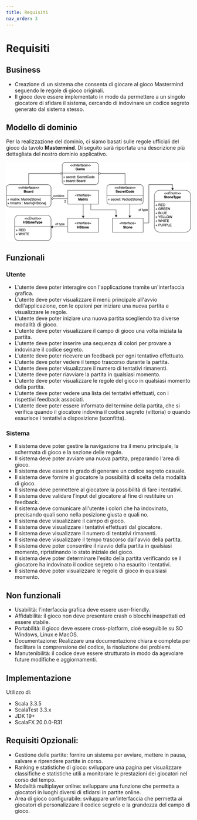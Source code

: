 ```yaml
---
title: Requisiti
nav_order: 3
---
```

# Requisiti

## Business
- Creazione di un sistema che consenta di giocare al gioco Mastermind seguendo le regole di gioco originali.
- Il gioco deve essere implementato in modo da permettere a un singolo giocatore di sfidare il sistema, cercando
di indovinare un codice segreto generato dal sistema stesso.

## Modello di dominio
Per la realizzazione del dominio, ci siamo basati sulle regole ufficiali del gioco da tavolo **Mastermind**.
Di seguito sarà riportata una descrizione più dettagliata del nostro dominio applicativo.

![Modello di dominio](../img/02-requirements/mastermind-dominio.jpg)

## Funzionali

### Utente
- L'utente deve poter interagire con l'applicazione tramite un'interfaccia grafica.
- L'utente deve poter visualizzare il menù principale all'avvio dell'applicazione, con le opzioni per iniziare una
  nuova partita e visualizzare le regole.
- L'utente deve poter iniziare una nuova partita scegliendo tra diverse modalità di gioco.
- L'utente deve poter visualizzare il campo di gioco una volta iniziata la partita.
- L'utente deve poter inserire una sequenza di colori per provare a indovinare il codice segreto.
- L'utente deve poter ricevere un feedback per ogni tentativo effettuato.
- L'utente deve poter vedere il tempo trascorso durante la partita.
- L'utente deve poter visualizzare il numero di tentativi rimanenti.
- L'utente deve poter riavviare la partita in qualsiasi momento.
- L'utente deve poter visualizzare le regole del gioco in qualsiasi momento della partita.
- L'utente deve poter vedere una lista dei tentativi effettuati, con i rispettivi feedback associati.
- L'utente deve poter essere informato del termine della partita, che si verifica quando il giocatore indovina il codice
  segreto (vittoria) o quando esaurisce i tentativi a disposizione (sconfitta).

### Sistema
- Il sistema deve poter gestire la navigazione tra il menu principale, la schermata di gioco e la sezione delle regole.
- Il sistema deve poter avviare una nuova partita, preparando l'area di gioco.
- Il sistema deve essere in grado di generare un codice segreto casuale.
- Il sistema deve fornire al giocatore la possibilità di scelta della modalità di gioco.
- Il sistema deve permettere al giocatore la possibilità di fare i tentativi.
- Il sistema deve validare l'input del giocatore al fine di restituire un feedback.
- Il sistema deve comunicare all'utente i colori che ha indovinato, precisando quali sono nella posizione giusta e quali no.
- Il sistema deve visualizzare il campo di gioco.
- Il sistema deve visualizzare i tentativi effettuati dal giocatore.
- Il sistema deve visualizzare il numero di tentativi rimanenti.
- Il sistema deve visualizzare il tempo trascorso dall'avvio della partita.
- Il sistema deve poter consentire il riavvio della partita in qualsiasi momento, ripristinando lo stato iniziale del gioco.
- Il sistema deve poter determinare l'esito della partita verificando se il giocatore ha indovinato il codice segreto o ha esaurito i tentativi.
- Il sistema deve poter visualizzare le regole di gioco in qualsiasi momento.

## Non funzionali
- Usabilità: l'interfaccia grafica deve essere user-friendly. 
- Affidabilità: il gioco non deve presentare crash o blocchi inaspettati ed essere stabile.
- Portabilità: il gioco deve essere cross-platform, cioè eseguibile su SO Windows, Linux e MacOS.
- Documentazione: Realizzare una documentazione chiara e completa per facilitare la comprensione del codice, la risoluzione dei problemi.
- Manutenibilità: il codice deve essere strutturato in modo da agevolare future modifiche e aggiornamenti.

## Implementazione
Utilizzo di:
- Scala 3.3.5
- ScalaTest 3.3.x
- JDK 19+
- ScalaFX 20.0.0-R31

## Requisiti Opzionali:
- Gestione delle partite: fornire un sistema per avviare, mettere in pausa, salvare e riprendere partite in corso.
- Ranking e statistiche di gioco: sviluppare una pagina per visualizzare classifiche e statistiche utili a monitorare le prestazioni dei giocatori nel corso del tempo.
- Modalità multiplayer online: sviluppare una funzione che permetta a giocatori in luoghi diversi di sfidarsi in partite online.
- Area di gioco configurabile: sviluppare un'interfaccia che permetta ai giocatori di personalizzare il codice segreto e la grandezza del campo di gioco.